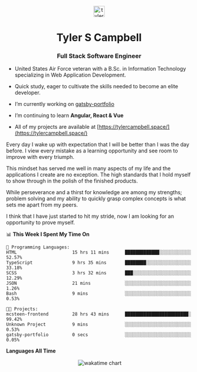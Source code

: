 <p align="center">
<a href="https://linkedin.com/in/tyler-campbell36" target="blank"><img align="center" src="https://cdn.jsdelivr.net/npm/simple-icons@3.0.1/icons/linkedin.svg" alt="tyler-campbell36" height="30" width="30" /></a>
</p>
<h1 align="center">Tyler S Campbell</h1>
<h3 align="center">Full Stack Software Engineer</h3>

* United States Air Force veteran with a B.Sc. in Information Technology specializing in Web Application Development. 

* Quick study, eager to cultivate the skills needed to become an elite developer.

* I’m currently working on [gatsby-portfolio](https://github.com/t36campbell/gatsby-portfolio)

* I’m continuing to learn **Angular, React & Vue**

* All of my projects are available at [https://tylercampbell.space/](https://tylercampbell.space/)

Every day I wake up with expectation that I will be better than I was the day before. I view every mistake as a learning opportunity and see room to improve with every triumph.

This mindset has served me well in many aspects of my life and the applications I create are no exception. The high standards that I hold myself to show through in the polish of the finished products.

While perseverance and a thirst for knowledge are among my strengths; problem solving and my ability to quickly grasp complex concepts is what sets me apart from my peers.

I think that I have just started to hit my stride, now I am looking for an opportunity to prove myself.

<!--START_SECTION:waka-->
📊 **This Week I Spent My Time On** 

```text
💬 Programming Languages: 
HTML                     15 hrs 11 mins      █████████████░░░░░░░░░░░░   52.57% 
TypeScript               9 hrs 35 mins       ████████░░░░░░░░░░░░░░░░░   33.18% 
SCSS                     3 hrs 32 mins       ███░░░░░░░░░░░░░░░░░░░░░░   12.29% 
JSON                     21 mins             ░░░░░░░░░░░░░░░░░░░░░░░░░   1.26% 
Bash                     9 mins              ░░░░░░░░░░░░░░░░░░░░░░░░░   0.53%

🐱‍💻 Projects: 
mcsteen-frontend         28 hrs 43 mins      ████████████████████████░   99.42% 
Unknown Project          9 mins              ░░░░░░░░░░░░░░░░░░░░░░░░░   0.53% 
gatsby-portfolio         0 secs              ░░░░░░░░░░░░░░░░░░░░░░░░░   0.05%

```


<!--END_SECTION:waka-->
**Languages All Time** 
<p align="center">&nbsp;<img align="center" alt="wakatime chart"
src="https://wakatime.com/share/@738aac7f-8868-4bc3-a1df-4c36703ee4b6/f86255e0-cf1e-483e-9ae4-5c0fdb9a56f8.png"/></p>

